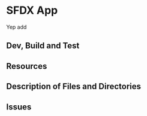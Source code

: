 # SFDX  App
Yep add
## Dev, Build and Test


## Resources


## Description of Files and Directories


## Issues


